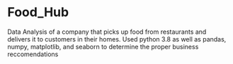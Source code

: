 # Food_Hub
Data Analysis of a company that picks up food from restaurants and delivers it to customers in their homes. Used python 3.8 as well as pandas, numpy, matplotlib, and seaborn to determine the proper business reccomendations
